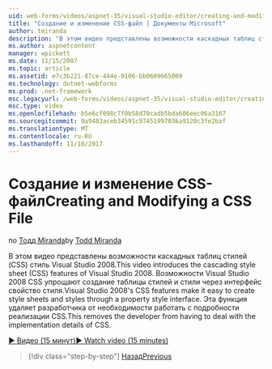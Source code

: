 ```yaml
---
uid: web-forms/videos/aspnet-35/visual-studio-editor/creating-and-modifying-a-css-file
title: "Создание и изменение CSS-файл | Документы Microsoft"
author: tmiranda
description: "В этом видео представлены возможности каскадных таблиц стилей (CSS) стиль Visual Studio 2008. Возможности Visual Studio 2008 CSS упрощают создание стилей..."
ms.author: aspnetcontent
manager: wpickett
ms.date: 11/15/2007
ms.topic: article
ms.assetid: e7c3b221-87ce-444e-9106-bb0609665009
ms.technology: dotnet-webforms
ms.prod: .net-framework
msc.legacyurl: /web-forms/videos/aspnet-35/visual-studio-editor/creating-and-modifying-a-css-file
msc.type: video
ms.openlocfilehash: b5e6cf098c7f0b58d70cadb5bda606eec06a3167
ms.sourcegitcommit: 9a9483aceb34591c97451997036a9120c3fe2baf
ms.translationtype: MT
ms.contentlocale: ru-RU
ms.lasthandoff: 11/10/2017
---
```

<a name="creating-and-modifying-a-css-file"></a><span data-ttu-id="c6aea-104">Создание и изменение CSS-файл</span><span class="sxs-lookup"><span data-stu-id="c6aea-104">Creating and Modifying a CSS File</span></span>
====================
<span data-ttu-id="c6aea-105">по [Тодд Miranda](https://github.com/tmiranda)</span><span class="sxs-lookup"><span data-stu-id="c6aea-105">by [Todd Miranda](https://github.com/tmiranda)</span></span>

<span data-ttu-id="c6aea-106">В этом видео представлены возможности каскадных таблиц стилей (CSS) стиль Visual Studio 2008.</span><span class="sxs-lookup"><span data-stu-id="c6aea-106">This video introduces the cascading style sheet (CSS) features of Visual Studio 2008.</span></span> <span data-ttu-id="c6aea-107">Возможности Visual Studio 2008 CSS упрощают создание таблицы стилей и стили через интерфейс свойство стиля.</span><span class="sxs-lookup"><span data-stu-id="c6aea-107">Visual Studio 2008's CSS features make it easy to create style sheets and styles through a property style interface.</span></span> <span data-ttu-id="c6aea-108">Эта функция удаляет разработчика от необходимости работать с подробности реализации CSS.</span><span class="sxs-lookup"><span data-stu-id="c6aea-108">This removes the developer from having to deal with the implementation details of CSS.</span></span>

[<span data-ttu-id="c6aea-109">&#9654; Видео (15 минут)</span><span class="sxs-lookup"><span data-stu-id="c6aea-109">&#9654; Watch video (15 minutes)</span></span>](https://channel9.msdn.com/Blogs/ASP-NET-Site-Videos/creating-and-modifying-a-css-file)

>[!div class="step-by-step"]
[<span data-ttu-id="c6aea-110">Назад</span><span class="sxs-lookup"><span data-stu-id="c6aea-110">Previous</span></span>](quick-tour-of-the-visual-studio-2008-integrated-development-environment.md)
